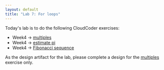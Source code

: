 ```yaml
---
layout: default
title: "Lab 7: For loops"
---
```


Today's lab is to do the following CloudCoder exercises:

* Week4 &rarr; [multiples](https://cs.ycp.edu/cloudcoder/#exercise?c=27,p=1225)
* Week4 &rarr; [estimate pi](https://cs.ycp.edu/cloudcoder/#exercise?c=27,p=1226)
* Week4 &rarr; [Fibonacci sequence](https://cs.ycp.edu/cloudcoder/#exercise?c=27,p=1227)

As the design artifact for the lab, please complete a design for the [multiples](https://cs.ycp.edu/cloudcoder/#exercise?c=27,p=514) exercise only.
